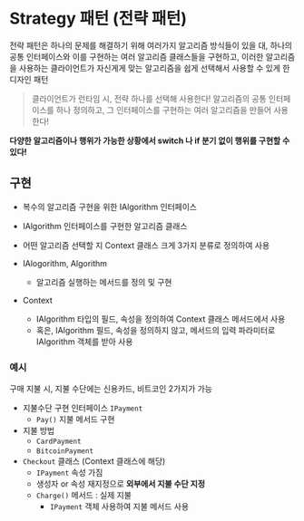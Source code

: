 # Strategy 패턴 (전략 패턴)

전략 패턴은 하나의 문제를 해결하기 위해 여러가지 알고리즘 방식들이 있을 대, 
하나의 공통 인터페이스와 이를 구현하는 여러 알고리즘 클래스들을 구현하고, 
이러한 알고리즘을 사용하는 클라이언트가 자신게게 맞는 알고리즘을 쉽게 선택해서 사용할 수 있게 한 디자인 패턴

> 클라이언트가 런타임 시, 전략 하나를 선택해 사용한다!
> 알고리즘의 공통 인터페이스를 하나 정의하고,
> 그 인터페이스를 구현하는 여러 알고리즘을 만들어 사용한다!

**다양한 알고리즘이나 행위가 가능한 상황에서 switch 나 if 분기 없이 행위를 구현할 수 있다!**

## 구현 
- 복수의 알고리즘 구현을 위한 IAlgorithm 인터페이스
- IAlgorithm 인터페이스를 구현한 알고리즘 클래스
- 어떤 알고리즘 선택할 지 Context 클래스
크게 3가지 분류로 정의하여 사용

- IAlogorithm, Algorithm
  - 알고리즘 실행하는 메서드를 정의 및 구현
- Context
  - IAlgorithm 타입의 필드, 속성을 정의하여 Context 클래스 메서드에서 사용
  - 혹은, IAlgorithm 필드, 속성을 정의하지 않고, 메서드의 입력 파라미터로 IAlgorithm 객체를 받아 사용

### 예시
구매 지불 시, 지불 수단에는 신용카드, 비트코인 2가지가 가능

- 지불수단 구현 인터페이스 `IPayment`
  - `Pay()` 지불 메서드 구현
- 지불 방법
  - `CardPayment`
  - `BitcoinPayment`
- `Checkout` 클래스 (Context 클래스에 해당)
  - `IPayment` 속성 가짐
  - 생성자 or 속성 재지정으로 **외부에서 지불 수단 지정**
  - `Charge()` 메서드 : 실제 지불
    - `IPayment` 객체 사용하여 지불 메서드 사용


